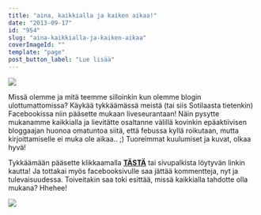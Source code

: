 ```yaml
---
title: "aina, kaikkialla ja kaiken aikaa!"
date: "2013-09-17"
id: "954"
slug: "aina-kaikkialla-ja-kaiken-aikaa"
coverImageId: ""
template: "page"
post_button_label: "Lue lisää"
---
```


[![](images/fb_icon_325x325+(1).png)](http://1.bp.blogspot.com/-NoVvnP89Mt8/Uji2JV8KN-I/AAAAAAAAG2Q/QEEHkOTwuws/s1600/fb_icon_325x325+(1).png)

  
Missä olemme ja mitä teemme silloinkin kun olemme blogin ulottumattomissa? Käykää tykkäämässä meistä (tai siis Sotilaasta tietenkin) Facebookissa niin pääsette mukaan liveseurantaan! Näin pysytte mukanamme kaikkialla ja lievitätte osaltanne välillä kovinkin epäaktiivisen bloggaajan huonoa omatuntoa siitä, että febussa kyllä roikutaan, mutta kirjoittamiselle ei muka ole aikaa.. ;) Tuoreimmat kuulumiset ja kuvat, olkaa hyvä!  
  
Tykkäämään pääsette klikkaamalla **[TÄSTÄ](https://www.facebook.com/pages/Unknown-Soldier/451617601620885)** tai sivupalkista löytyvän linkin kautta! Ja tottakai myös facebooksivulle saa jättää kommentteja, nyt ja tulevaisuudessa. Toiveitakin saa toki esittää, missä kaikkialla tahdotte olla mukana? Hhehee!  

[![](images/ak.png)](http://3.bp.blogspot.com/-g4Llyk_-e5E/Ujiz6omoITI/AAAAAAAAG10/W5QXv44Wt0A/s1600/ak.png)
